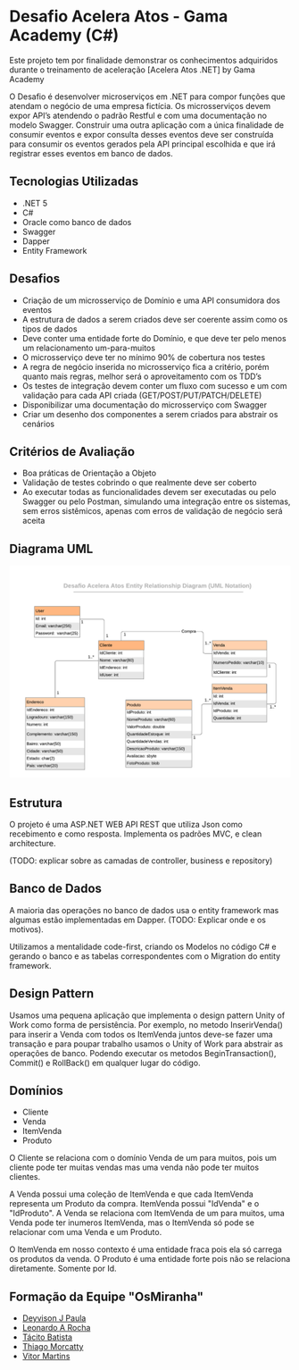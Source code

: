 # Desafio Acelera Atos - Gama Academy (C#)

Este projeto tem por finalidade demonstrar os conhecimentos adquiridos durante o treinamento de aceleração [Acelera Atos .NET] by Gama Academy

  O Desafio é desenvolver microserviços em .NET para compor funções que atendam o negócio de uma empresa fictícia. Os microsserviços devem expor API’s atendendo o padrão Restful e com uma documentação no modelo Swagger.
  Construir uma outra aplicação com a única finalidade de consumir eventos e expor consulta desses eventos deve ser construída para consumir os eventos gerados pela API principal escolhida e que irá registrar esses eventos em banco de dados.

## Tecnologias Utilizadas

- .NET 5
- C#
- Oracle como banco de dados
- Swagger
- Dapper
- Entity Framework

## Desafios

- Criação de um microsserviço de Domínio e uma API consumidora dos eventos
- A estrutura de dados a serem criados deve ser coerente assim como os tipos de dados
- Deve conter uma entidade forte do Domínio, e que deve ter pelo menos um relacionamento um-para-muitos
- O microsserviço deve ter no mínimo 90% de cobertura nos testes
- A regra de negócio inserida no microsserviço fica a critério, porém quanto mais regras, melhor será o aproveitamento com os TDD’s
- Os testes de integração devem conter um fluxo com sucesso e um com validação para cada API criada (GET/POST/PUT/PATCH/DELETE)
- Disponibilizar uma documentação do microsserviço com Swagger
- Criar um desenho dos componentes a serem criados para abstrair os cenários

## Critérios de Avaliação

-  Boa práticas de Orientação a Objeto
- Validação de testes cobrindo o que realmente deve ser coberto
- Ao executar todas as funcionalidades devem ser executadas ou pelo Swagger ou pelo Postman, simulando uma integração entre os sistemas, sem erros sistêmicos, apenas com erros de validação de negócio será aceita

## Diagrama UML

<p align="center">
  <img src="diagrama.png" title="diagrama uml">
</p>

## Estrutura

O projeto é uma ASP.NET WEB API REST que utiliza Json como recebimento e como resposta. Implementa os padrões MVC, e clean architecture.

(TODO: explicar sobre as camadas de controller, business e repository)

## Banco de Dados

A maioria das operações no banco de dados usa o entity framework mas algumas estão implementadas em Dapper. (TODO: Explicar onde e os motivos).

Utilizamos a mentalidade code-first, criando os Modelos no código C# e gerando o banco e as tabelas correspondentes com o Migration do entity framework.

## Design Pattern

Usamos uma pequena aplicação que implementa o design pattern Unity of Work como forma de persistência. Por exemplo, no metodo InserirVenda() para inserir a Venda com todos os ItemVenda juntos deve-se fazer uma transação e para poupar trabalho usamos o Unity of Work para abstrair as operações de banco. Podendo executar os metodos BeginTransaction(), Commit() e RollBack() em qualquer lugar do código.

## Domínios
- Cliente
- Venda
- ItemVenda
- Produto

O Cliente se relaciona com o domínio Venda de um para muitos, pois um cliente pode ter muitas vendas mas uma venda não pode ter muitos clientes. 

A Venda possui uma coleção de ItemVenda e que cada ItemVenda representa um Produto da compra. ItemVenda possui "IdVenda" e o "IdProduto". A Venda se relaciona com ItemVenda de um para muitos, uma Venda pode ter inumeros ItemVenda, mas o ItemVenda só pode se relacionar com uma Venda e um Produto.

O ItemVenda em nosso contexto é uma entidade fraca pois ela só carrega os produtos da venda. O Produto é uma entidade forte pois não se relaciona diretamente. Somente por Id.

## Formação da Equipe "OsMiranha"

- <a href="https://github.com/deyvisonjp">Deyvison J Paula </a>
- <a href="https://github.com/leoasprinorocha">Leonardo A Rocha </a>
- <a href="https://github.com/tacitobatista">Tácito Batista </a>
- <a href="https://github.com/thiagomorcatty">Thiago Morcatty </a>
- <a href="https://github.com/vitormartins1">Vitor Martins </a>
